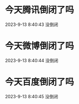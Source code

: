 # 今天腾讯倒闭了吗

2023-9-13 8:40:43 没倒闭

# 今天微博倒闭了吗

2023-9-13 8:40:44 没倒闭

# 今天百度倒闭了吗

2023-9-13 8:40:45 没倒闭

